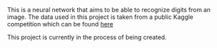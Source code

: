 This is a neural network that aims to be able to recognize digits from an image. The data used in this project is taken from a public Kaggle competition which can be found [here](https://www.kaggle.com/competitions/digit-recognizer)

This project is currently in the process of being created. 
